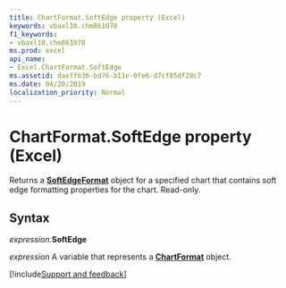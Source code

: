 ```yaml
---
title: ChartFormat.SoftEdge property (Excel)
keywords: vbaxl10.chm861078
f1_keywords:
- vbaxl10.chm861078
ms.prod: excel
api_name:
- Excel.ChartFormat.SoftEdge
ms.assetid: daeff636-bd76-b11e-0fe6-d7cf85df28c7
ms.date: 04/20/2019
localization_priority: Normal
---
```



# ChartFormat.SoftEdge property (Excel)

Returns a **[SoftEdgeFormat](Office.SoftEdgeFormat.md)** object for a specified chart that contains soft edge formatting properties for the chart. Read-only.


## Syntax

_expression_.**SoftEdge**

_expression_ A variable that represents a **[ChartFormat](Excel.ChartFormat.md)** object.




[!include[Support and feedback](~/includes/feedback-boilerplate.md)]